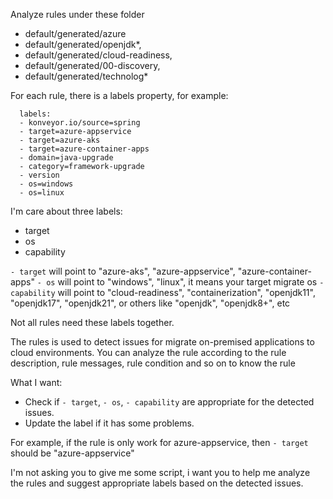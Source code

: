 Analyze rules under these folder
- default/generated/azure
- default/generated/openjdk*,
- default/generated/cloud-readiness,
- default/generated/00-discovery,
- default/generated/technolog*

For each rule, there is a labels property, for example:
```
  labels:
  - konveyor.io/source=spring
  - target=azure-appservice
  - target=azure-aks
  - target=azure-container-apps
  - domain=java-upgrade
  - category=framework-upgrade
  - version
  - os=windows
  - os=linux
```

I'm care about three labels:
- target
- os
- capability

`- target` will point to "azure-aks", "azure-appservice", "azure-container-apps"
`- os` will point to "windows", "linux", it means your target migrate os
`- capability` will point to "cloud-readiness", "containerization", "openjdk11", "openjdk17", "openjdk21", or others like "openjdk", "openjdk8+", etc

Not all rules need these labels together.

The rules is used to detect issues for migrate on-premised applications to cloud environments.
You can analyze the rule according to the rule description, rule messages, rule condition and so on to know the rule

What I want:
- Check if `- target`, `- os`, `- capability` are appropriate for the detected issues.
- Update the label if it has some problems.

For example, if the rule is only work for azure-appservice, then `- target` should be "azure-appservice"

I'm not asking you to give me some script, i want you to help me analyze the rules and suggest appropriate labels based on the detected issues.